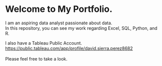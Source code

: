 # Welcome to My Portfolio.
I am an aspiring data analyst passionate about data.<br>
In this repository, you can see my work regarding Excel, SQL, Python, and R.<br>

I also have a Tableau Public Account.<br> 
https://public.tableau.com/app/profile/david.sierra.perez8682<br>
<br>
Please feel free to take a look.
